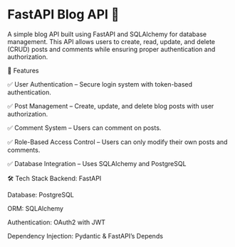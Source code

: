 # FastAPI Blog API 🚀
A simple blog API built using FastAPI and SQLAlchemy for database management. This API allows users to create, read, update, and delete (CRUD) posts and comments while ensuring proper authentication and authorization.

📌 Features

✅ User Authentication – Secure login system with token-based authentication.

✅ Post Management – Create, update, and delete blog posts with user authorization.

✅ Comment System – Users can comment on posts.

✅ Role-Based Access Control – Users can only modify their own posts and comments.

✅ Database Integration – Uses SQLAlchemy and PostgreSQL

🛠️ Tech Stack
Backend: FastAPI

Database: PostgreSQL

ORM: SQLAlchemy

Authentication: OAuth2 with JWT

Dependency Injection: Pydantic & FastAPI’s Depends


